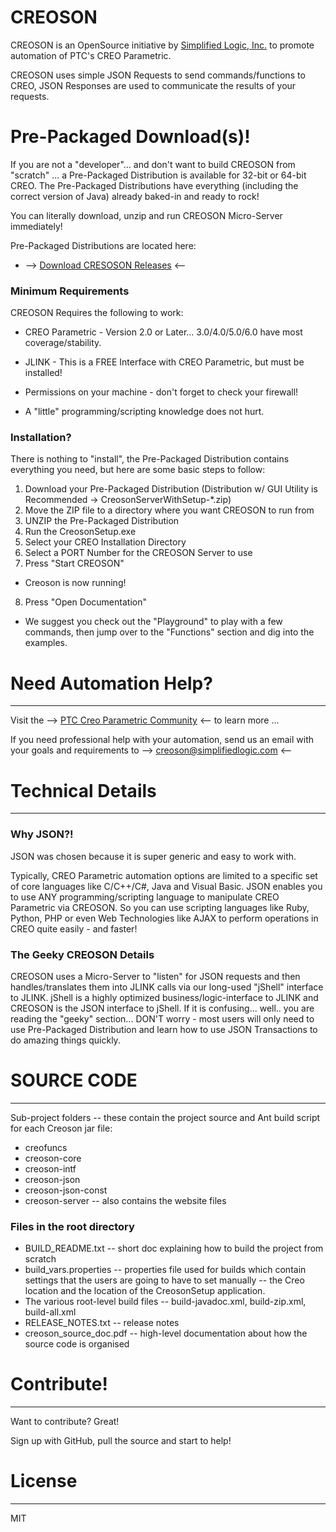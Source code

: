 # CREOSON

CREOSON is an OpenSource initiative by [Simplified Logic, Inc.](http://www.simplifiedlogic.com) to promote automation of PTC's CREO Parametric.

CREOSON uses simple JSON Requests to send commands/functions to CREO, JSON Responses are used to communicate the results of your requests.



# Pre-Packaged Download(s)!
If you are not a "developer"... and don't want to build CREOSON from "scratch" ... a Pre-Packaged Distribution is available for 32-bit or 64-bit CREO.  The Pre-Packaged Distributions have everything (including the correct version of Java) already baked-in and ready to rock!

You can literally download, unzip and run CREOSON Micro-Server immediately!

 Pre-Packaged Distributions are located here:
 - --> [Download CRESOSON Releases](https://github.com/SimplifiedLogic/creoson/releases) <--



### Minimum Requirements

CREOSON Requires the following to work:

* CREO Parametric - Version 2.0 or Later... 3.0/4.0/5.0/6.0 have most coverage/stability.
* JLINK - This is a FREE Interface with CREO Parametric, but must be installed!
* Permissions on your machine - don't forget to check your firewall!

* A "little" programming/scripting knowledge does not hurt.



### Installation?

There is nothing to "install", the Pre-Packaged Distribution contains everything you need, but here are some basic steps to follow:

1. Download your Pre-Packaged Distribution  (Distribution w/ GUI Utility is Recommended -> CreosonServerWithSetup-*.zip)
2. Move the ZIP file to a directory where you want CREOSON to run from
3. UNZIP the Pre-Packaged Distribution
4. Run the CreosonSetup.exe
5. Select your CREO Installation Directory
6. Select a PORT Number for the CREOSON Server to use
7. Press "Start CREOSON"
- Creoson is now running!
8. Press "Open Documentation"
- We suggest you check out the "Playground" to play with a few commands, then jump over to the "Functions" section and dig into the examples.


# Need Automation Help?
----

Visit the --> [PTC Creo Parametric Community](https://community.ptc.com/t5/Creo-Parametric/ct-p/creoparametric) <-- to learn more ...

If you need professional help with your automation, send us an email with your goals and requirements to --> creoson@simplifiedlogic.com <--

# Technical Details

----

### Why JSON?!

JSON was chosen because it is super generic and easy to work with.

Typically, CREO Parametric automation options are limited to a specific set of core languages like C/C++/C#, Java and Visual Basic.  JSON enables you to use ANY programming/scripting language to manipulate CREO Parametric via CREOSON.  So you can use scripting languages like Ruby, Python, PHP or even Web Technologies like AJAX to perform operations in CREO quite easily - and faster!


### The Geeky CREOSON Details

CREOSON uses a Micro-Server to "listen" for JSON requests and then handles/translates them into JLINK calls via our long-used "jShell" interface to JLINK.  jShell is a highly optimized business/logic-interface to JLINK and CREOSON is the JSON interface to jShell.  If it is confusing... well.. you are reading the "geeky" section... DON'T worry - most users will only need to use Pre-Packaged Distribution and learn how to use JSON Transactions to do amazing things quickly.



# SOURCE CODE
----
Sub-project folders -- these contain the project source and Ant build script for each Creoson jar file:

* creofuncs
* creoson-core
* creoson-intf
* creoson-json
* creoson-json-const
* creoson-server -- also contains the website files

### Files in the root directory

* BUILD_README.txt -- short doc explaining how to build the project from scratch
* build_vars.properties -- properties file used for builds which contain settings that the users are going to have to set manually -- the Creo location and the location of the CreosonSetup application.
* The various root-level build files -- build-javadoc.xml, build-zip.xml, build-all.xml
* RELEASE_NOTES.txt -- release notes
* creoson_source_doc.pdf -- high-level documentation about how the source code is organised



# Contribute!
----
Want to contribute? Great!

Sign up with GitHub, pull the source and start to help!



# License
----

MIT

